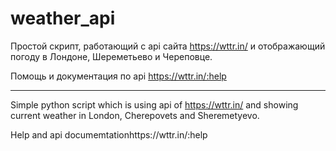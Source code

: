# weather_api
Простой скрипт, работающий с api сайта https://wttr.in/ и отображающий погоду в Лондоне, Шереметьево и Череповце.

Помощь и документация по api https://wttr.in/:help

____________________

Simple python script which is using api of https://wttr.in/ and showing current weather in London, Cherepovets and Sheremetyevo.

Help and api documemtationhttps://wttr.in/:help
